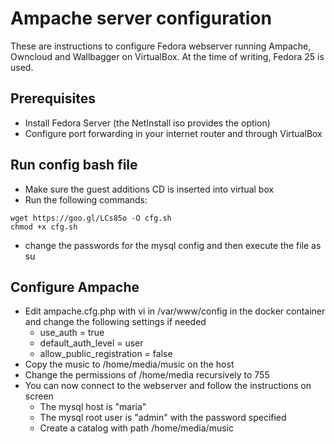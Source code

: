 # Ampache server configuration
These are instructions to configure Fedora webserver running Ampache, Owncloud and Wallbagger on VirtualBox. At the time of writing, Fedora 25 is used.

## Prerequisites
- Install Fedora Server (the NetInstall iso provides the option)
- Configure port forwarding in your internet router and through VirtualBox

## Run config bash file
- Make sure the guest additions CD is inserted into virtual box
- Run the following commands:
 ```
 wget https://goo.gl/LCs85o -O cfg.sh
 chmod +x cfg.sh
```
- change the passwords for the mysql config and then execute the file as su

## Configure Ampache
- Edit ampache.cfg.php with vi in /var/www/config in the docker container and change the following settings if needed
  - use_auth = true
  - default_auth_level = user
  - allow_public_registration = false
- Copy the music to /home/media/music on the host
- Change the permissions of /home/media recursively to 755
- You can now connect to the webserver and follow the instructions on screen
  - The mysql host is "maria"
  - The mysql root user is "admin" with the password specified
  - Create a catalog with path /home/media/music
